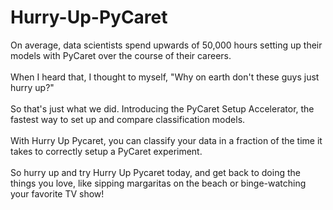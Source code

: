 # Hurry-Up-PyCaret
On average, data scientists spend upwards of 50,000 hours setting up their models with PyCaret over the course of their careers.<br><br>
When I heard that, I thought to myself, "Why on earth don't these guys just hurry up?"<br><br>
So that's just what we did. Introducing the PyCaret Setup Accelerator, the fastest way to set up and compare classification models.<br><br>
With Hurry Up Pycaret, you can classify your data in a fraction of the time it takes to correctly setup a PyCaret experiment.<br><br>
So hurry up and try Hurry Up Pycaret today, and get back to doing the things you love, like sipping margaritas on the beach or binge-watching your favorite TV show!
